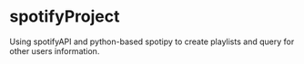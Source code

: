 # spotifyProject

Using spotifyAPI and python-based spotipy to create playlists and query for other users information.
